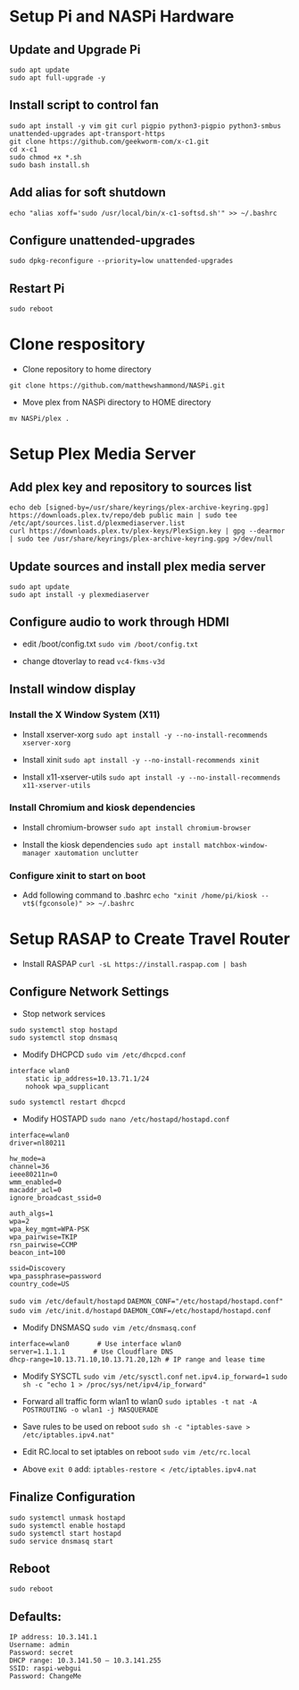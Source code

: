 # Setup Pi and NASPi Hardware
## Update and Upgrade Pi
```
sudo apt update
sudo apt full-upgrade -y
```
## Install script to control fan
```
sudo apt install -y vim git curl pigpio python3-pigpio python3-smbus unattended-upgrades apt-transport-https
git clone https://github.com/geekworm-com/x-c1.git 
cd x-c1
sudo chmod +x *.sh
sudo bash install.sh
```
## Add alias for soft shutdown
```
echo "alias xoff='sudo /usr/local/bin/x-c1-softsd.sh'" >> ~/.bashrc 
```
## Configure unattended-upgrades
```
sudo dpkg-reconfigure --priority=low unattended-upgrades
```
## Restart Pi
`sudo reboot`

# Clone respository
- Clone repository to home directory
```
git clone https://github.com/matthewshammond/NASPi.git
```

- Move plex from NASPi directory to HOME directory
```
mv NASPi/plex .
```

# Setup Plex Media Server
## Add plex key and repository to sources list
```
echo deb [signed-by=/usr/share/keyrings/plex-archive-keyring.gpg] https://downloads.plex.tv/repo/deb public main | sudo tee /etc/apt/sources.list.d/plexmediaserver.list
curl https://downloads.plex.tv/plex-keys/PlexSign.key | gpg --dearmor | sudo tee /usr/share/keyrings/plex-archive-keyring.gpg >/dev/null
```

## Update sources and install plex media server
```
sudo apt update
sudo apt install -y plexmediaserver
```

## Configure audio to work through HDMI
- edit /boot/config.txt
`sudo vim /boot/config.txt`

- change dtoverlay to read
`vc4-fkms-v3d`

## Install window display
### Install the X Window System (X11)
- Install xserver-xorg 
`sudo apt install -y --no-install-recommends xserver-xorg`

- Install xinit
`sudo apt install -y --no-install-recommends xinit`

- Install x11-xserver-utils 
`sudo apt install -y --no-install-recommends x11-xserver-utils`

### Install Chromium and kiosk dependencies
- Install chromium-browser
`sudo apt install chromium-browser`

- Install the kiosk dependencies
`sudo apt install matchbox-window-manager xautomation unclutter`

### Configure xinit to start on boot
- Add following command to .bashrc
`echo "xinit /home/pi/kiosk -- vt$(fgconsole)" >> ~/.bashrc`



# Setup RASAP to Create Travel Router
- Install RASPAP
`curl -sL https://install.raspap.com | bash`

## Configure Network Settings
- Stop network services
```
sudo systemctl stop hostapd
sudo systemctl stop dnsmasq
```

- Modify DHCPCD
`sudo vim /etc/dhcpcd.conf`
```
interface wlan0
    static ip_address=10.13.71.1/24
    nohook wpa_supplicant
```
`sudo systemctl restart dhcpcd`

- Modify HOSTAPD
`sudo nano /etc/hostapd/hostapd.conf`
```
interface=wlan0
driver=nl80211

hw_mode=a
channel=36
ieee80211n=0
wmm_enabled=0
macaddr_acl=0
ignore_broadcast_ssid=0

auth_algs=1
wpa=2
wpa_key_mgmt=WPA-PSK
wpa_pairwise=TKIP
rsn_pairwise=CCMP
beacon_int=100

ssid=Discovery
wpa_passphrase=password
country_code=US
```
`sudo vim /etc/default/hostapd`
`DAEMON_CONF="/etc/hostapd/hostapd.conf"`
`sudo vim /etc/init.d/hostapd`
`DAEMON_CONF=/etc/hostapd/hostapd.conf`

- Modify DNSMASQ
`sudo vim /etc/dnsmasq.conf`
```
interface=wlan0       # Use interface wlan0
server=1.1.1.1       # Use Cloudflare DNS
dhcp-range=10.13.71.10,10.13.71.20,12h # IP range and lease time
```

- Modify SYSCTL
`sudo vim /etc/sysctl.conf`
`net.ipv4.ip_forward=1`
`sudo sh -c "echo 1 > /proc/sys/net/ipv4/ip_forward"`

- Forward all traffic form wlan1 to wlan0
`sudo iptables -t nat -A POSTROUTING -o wlan1 -j MASQUERADE`

- Save rules to be used on reboot
`sudo sh -c "iptables-save > /etc/iptables.ipv4.nat"`

- Edit RC.local to set iptables on reboot
`sudo vim /etc/rc.local`
- Above `exit 0` add:
`iptables-restore < /etc/iptables.ipv4.nat`

## Finalize Configuration
```
sudo systemctl unmask hostapd
sudo systemctl enable hostapd
sudo systemctl start hostapd
sudo service dnsmasq start
```

## Reboot
`sudo reboot`

## Defaults:
```
IP address: 10.3.141.1
Username: admin
Password: secret
DHCP range: 10.3.141.50 — 10.3.141.255
SSID: raspi-webgui
Password: ChangeMe
```
